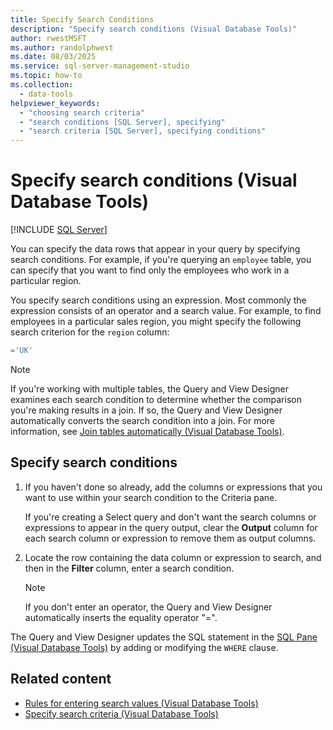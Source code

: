 ```yaml
---
title: Specify Search Conditions
description: "Specify search conditions (Visual Database Tools)"
author: rwestMSFT
ms.author: randolphwest
ms.date: 08/03/2025
ms.service: sql-server-management-studio
ms.topic: how-to
ms.collection:
  - data-tools
helpviewer_keywords:
  - "choosing search criteria"
  - "search conditions [SQL Server], specifying"
  - "search criteria [SQL Server], specifying conditions"
---
```

# Specify search conditions (Visual Database Tools)

[!INCLUDE [SQL Server](../includes/applies-to-version/sqlserver.md)]

You can specify the data rows that appear in your query by specifying search conditions. For example, if you're querying an `employee` table, you can specify that you want to find only the employees who work in a particular region.

You specify search conditions using an expression. Most commonly the expression consists of an operator and a search value. For example, to find employees in a particular sales region, you might specify the following search criterion for the `region` column:

```sql
='UK'
```

> [!NOTE]  
> If you're working with multiple tables, the Query and View Designer examines each search condition to determine whether the comparison you're making results in a join. If so, the Query and View Designer automatically converts the search condition into a join. For more information, see [Join tables automatically (Visual Database Tools)](join-tables-automatically-visual-database-tools.md).

## Specify search conditions

1. If you haven't done so already, add the columns or expressions that you want to use within your search condition to the Criteria pane.

   If you're creating a Select query and don't want the search columns or expressions to appear in the query output, clear the **Output** column for each search column or expression to remove them as output columns.

1. Locate the row containing the data column or expression to search, and then in the **Filter** column, enter a search condition.

   > [!NOTE]  
   > If you don't enter an operator, the Query and View Designer automatically inserts the equality operator "=".

The Query and View Designer updates the SQL statement in the [SQL Pane (Visual Database Tools)](sql-pane-visual-database-tools.md) by adding or modifying the `WHERE` clause.

## Related content

- [Rules for entering search values (Visual Database Tools)](rules-for-entering-search-values-visual-database-tools.md)
- [Specify search criteria (Visual Database Tools)](specify-search-criteria-visual-database-tools.md)

